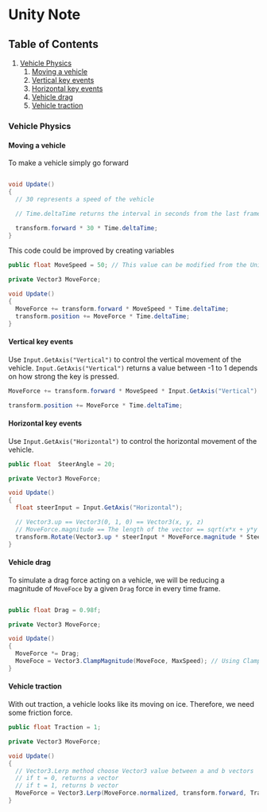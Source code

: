 # Unity Note

## Table of Contents
1. [Vehicle Physics](#vehicle-physics)
    1. [Moving a vehicle](#moving-a-vehicle)
    2. [Vertical key events](#vertical-key-events)
    3. [Horizontal key events](#horizontal-key-events)
    4. [Vehicle drag](#vehicle-drag)
    5. [Vehicle traction](#vehicle-traction)



### Vehicle Physics

#### Moving a vehicle

To make a vehicle simply go forward

```cs

void Update()
{
  // 30 represents a speed of the vehicle

  // Time.deltaTime returns the interval in seconds from the last frame to the current one. We multiply this value to make the movement of the vehicle look smooth.

  transform.forward * 30 * Time.deltaTime;
}
```

This code could be improved by creating variables

```cs
public float MoveSpeed = 50; // This value can be modified from the Unity inspector

private Vector3 MoveForce;

void Update()
{
  MoveForce += transform.forward * MoveSpeed * Time.deltaTime;
  transform.position += MoveForce * Time.deltaTime;
}
```

#### Vertical key events

Use `Input.GetAxis("Vertical")` to control the vertical movement of the vehicle. `Input.GetAxis("Vertical")` returns a value between -1 to 1 depends on how strong the key is pressed.

```cs
MoveForce += transform.forward * MoveSpeed * Input.GetAxis("Vertical") * Time.deltaTime;

transform.position += MoveForce * Time.deltaTime;
```

#### Horizontal key events

Use `Input.GetAxis("Horizontal")` to control the horizontal movement of the vehicle.

```cs
public float  SteerAngle = 20;

private Vector3 MoveForce;

void Update()
{
  float steerInput = Input.GetAxis("Horizontal");

  // Vector3.up == Vector3(0, 1, 0) == Vector3(x, y, z)
  // MoveForce.magnitude == The length of the vector == sqrt(x*x + y*y + z*z)
  transform.Rotate(Vector3.up * steerInput * MoveForce.magnitude * SteerAngle * Time.deltaTime);
}
```

#### Vehicle drag

To simulate a drag force acting on a vehicle, we will be reducing a magnitude of `MoveFoce` by a given `Drag` force in every time frame.

```cs

public float Drag = 0.98f;

private Vector3 MoveForce;

void Update()
{
  MoveForce *= Drag;
  MoveFoce = Vector3.ClampMagnitude(MoveFoce, MaxSpeed); // Using ClampMagnitude method to limit the amount of MoveForce
}
```

#### Vehicle traction

With out traction, a vehicle looks like its moving on ice. Therefore, we need some friction force.

```cs
public float Traction = 1;

private Vector3 MoveForce;

void Update()
{
  // Vector3.Lerp method choose Vector3 value between a and b vectors
  // if t = 0, returns a vector
  // if t = 1, returns b vector
  MoveForce = Vector3.Lerp(MoveForce.normalized, transform.forward, Traction * Time.deltaTime) * MoveForce.magnitude;
}